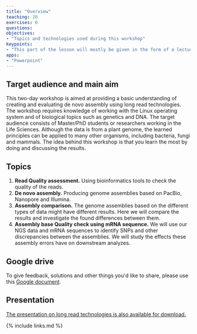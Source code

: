 ```yaml
---
title: "Overview"
teaching: 20
exercises: 0
questions:
objectives:
- "Topics and technologies used during this workshop"
keypoints:
- "This part of the lesson will mostly be given in the form of a lecture"
apps:
- "Powerpoint"
---
```


## Target audience and main aim

This two-day workshop is aimed at providing a basic understanding of creating and evaluating de novo assembly using long read technologies. The workshop requires knowledge of working with the Linux operating system and of biological topics such as genetics and DNA.
The target audience consists of Master/PhD students or researchers working in the Life Sciences. Although the data is from a plant genome, the learned principles can be applied to many other organisms, including bacteria, fungi and mammals. 
The idea behind this workshop is that you learn the most by doing and discussing the results.    

## Topics

1. **Read Quality assessment.** Using bioinformatics tools to check the quality of the reads.
2. **De novo assembly.**  Producing genome assemblies based on PacBio, Nanopore and Illumina.
3. **Assembly comparison.** The genome assemblies based on the different types of data might have different results. Here we will compare the results and investigate the found differences between them. 
4. **Assembly base Quality check using mRNA sequence.** We will use our NGS data and mRNA sequences to identify SNPs and other discrepancies between the assemblies. We will study the effects these assembly errors have on downstream analyzes.

## Google drive

To give feedback, solutions and other things you'd like to share, please use this [Google document](https://docs.google.com/document/d/1ZJvnOrr1K-K_FrSHP4bDoW1zBXfVgcxZNCiHhM75woQ/edit?usp=sharing).

## Presentation

[The presentation on long read technologies is also available for download.](../fig/longReadAssembly.ppt)

{% include links.md %}
